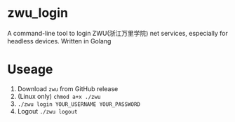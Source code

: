 # zwu_login
A command-line tool to login ZWU(浙江万里学院) net services, especially for headless devices. Written in Golang

# Useage
1. Download ``zwu`` from GitHub release
2. (Linux only) ``chmod a+x ./zwu``
3. ``./zwu login YOUR_USERNAME YOUR_PASSWORD``
4. Logout ``./zwu logout``
